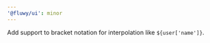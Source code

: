 ```yaml
---
'@fluwy/ui': minor
---
```


Add support to bracket notation for interpolation like `${user['name']}`.
